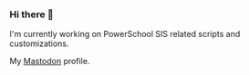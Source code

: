 ### Hi there 👋

I'm currently working on PowerSchool SIS related scripts and customizations.

<p>My <a rel="me" href="https://mastodon.social/@sriehl">Mastodon</a> profile.</p>

<!--
**sriehl/sriehl** is a ✨ _special_ ✨ repository because its `README.md` (this file) appears on your GitHub profile.

Here are some ideas to get you started:

- 🔭 I’m currently working on ...
- 🌱 I’m currently learning ...
- 👯 I’m looking to collaborate on ...
- 🤔 I’m looking for help with ...
- 💬 Ask me about ...
- 📫 How to reach me: ...
- 😄 Pronouns: ...
- ⚡ Fun fact: ...
-->
